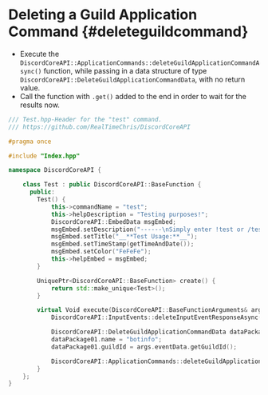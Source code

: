Deleting a Guild Application Command {#deleteguildcommand}
=============
- Execute the `DiscordCoreAPI::ApplicationCommands::deleteGuildApplicationCommandAsync()` function, while passing in a data structure of type `DiscordCoreAPI::DeleteGuildApplicationCommandData`, with no return value.
- Call the function with `.get()` added to the end in order to wait for the results now.

```cpp
/// Test.hpp-Header for the "test" command.
/// https://github.com/RealTimeChris/DiscordCoreAPI

#pragma once

#include "Index.hpp"

namespace DiscordCoreAPI {

	class Test : public DiscordCoreAPI::BaseFunction {
	  public:
		Test() {
			this->commandName = "test";
			this->helpDescription = "Testing purposes!";
			DiscordCoreAPI::EmbedData msgEmbed;
			msgEmbed.setDescription("------\nSimply enter !test or /test!\n------");
			msgEmbed.setTitle("__**Test Usage:**__");
			msgEmbed.setTimeStamp(getTimeAndDate());
			msgEmbed.setColor("FeFeFe");
			this->helpEmbed = msgEmbed;
		}

		UniquePtr<DiscordCoreAPI::BaseFunction> create() {
			return std::make_unique<Test>();
		}

		virtual Void execute(DiscordCoreAPI::BaseFunctionArguments& args) {
			DiscordCoreAPI::InputEvents::deleteInputEventResponseAsync(args.eventData);

			DiscordCoreAPI::DeleteGuildApplicationCommandData dataPackage01;
			dataPackage01.name = "botinfo";
			dataPackage01.guildId = args.eventData.getGuildId();

			DiscordCoreAPI::ApplicationCommands::deleteGuildApplicationCommandAsync(dataPackage01).get();
		}
	};
}
```